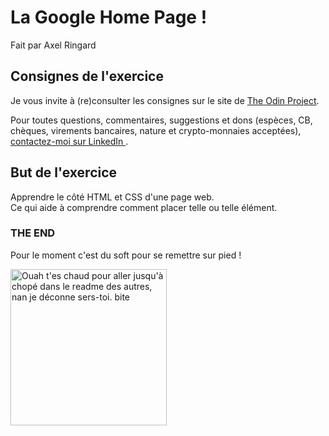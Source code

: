 # La Google Home Page !
Fait par Axel Ringard

## Consignes de l'exercice

Je vous invite à (re)consulter les consignes sur le site de <a href="http://www.theodinproject.com/courses/web-development-101/lessons/html-css">The Odin Project</a>.

Pour toutes questions, commentaires, suggestions et dons (espèces, CB, chèques, virements bancaires, nature et crypto-monnaies acceptées), <a href="https://fr.linkedin.com/in/axel-ringard-307865178">
contactez-moi sur LinkedIn </a>.

## But de l'exercice

Apprendre le côté HTML et CSS d'une page web. <br>
Ce qui aide à comprendre comment placer telle ou telle élément.


### THE END

Pour le moment c'est du soft pour se remettre sur pied !

<img src="https://media3.giphy.com/media/QHE5gWI0QjqF2/giphy.gif?cid=3640f6095c5afa536a6a62486b02d997" width='250' alt="Ouah t'es chaud pour aller jusqu'à chopé dans le readme des autres, nan je déconne sers-toi. bite" />
